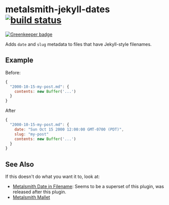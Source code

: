 # metalsmith-jekyll-dates [![build status](https://travis-ci.org/fortes/metalsmith-jekyll-dates.svg?branch=master)](https://travis-ci.org/fortes/metalsmith-jekyll-dates/)

[![Greenkeeper badge](https://badges.greenkeeper.io/fortes/metalsmith-jekyll-dates.svg)](https://greenkeeper.io/)

Adds `date` and `slug` metadata to files that have Jekyll-style filenames.

## Example

Before:

```js
{
  "2000-10-15-my-post.md": {
    contents: new Buffer('...')
  }
}
```

After

```js
{
  "2000-10-15-my-post.md": {
    date: "Sun Oct 15 2000 12:00:00 GMT-0700 (PDT)",
    slug: "my-post"
    contents: new Buffer('...')
  }
}
```

## See Also

If this doesn't do what you want it to, look at:

* [Metalsmith Date in Filename](https://github.com/sanx/metalsmith-date-in-filename): Seems to be a superset of this plugin, was released after this plugin.
* [Metalsmith Mallet](https://github.com/aigarsdz/metalsmith-mallet)

